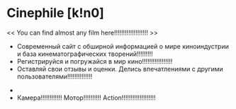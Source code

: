 # Сinephile [k!n0]
<< You can find almost any film here!!!!!!!!!!!!!!!!!!! >>

- Современный сайт с обширной информацией о мире киноиндустрии и база кинематографических творений!!!!!!!!!
- Регистрируйся и погружайся в мир кино!!!!!!!!!!!!!!!!!
- Оставляй свои отзывы и оценки. Делись впечатлениями с другими пользователями!!!!!!!!!!!!!!
*
* Камера!!!!!!!!!!!! Мотор!!!!!!!!!! Action!!!!!!!!!!!!!!!!!!!
